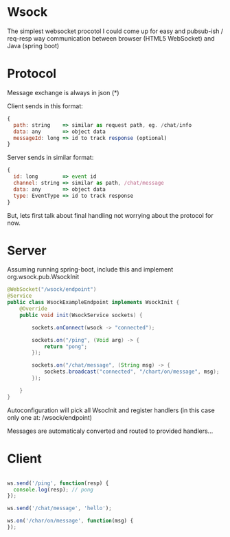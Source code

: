 # Wsock

The simplest websocket procotol I could come up for easy and pubsub-ish / req-resp way communication between browser (HTML5 WebSocket) and Java (spring boot)

# Protocol

Message exchange is always in json (*)

Client sends in this format:
```javascript
{
  path: string    => similar as request path, eg. /chat/info
  data: any       => object data
  messageId: long => id to track response (optional)
}
```

Server sends in similar format:
```javascript
{
  id: long        => event id
  channel: string => similar as path, /chat/message
  data: any       => object data
  type: EventType => id to track response
}
```

But, lets first talk about final handling not worrying about the protocol for now.

# Server
Assuming running spring-boot, include this and implement org.wsock.pub.WsockInit

```java
@WebSocket("/wsock/endpoint")
@Service
public class WsockExampleEndpoint implements WsockInit {
    @Override
    public void init(WsockService sockets) {

        sockets.onConnect(wsock -> "connected");

        sockets.on("/ping", (Void arg) -> {
            return "pong";
        });

        sockets.on("/chat/message", (String msg) -> {
            sockets.broadcast("connected", "/chart/on/message", msg);
        });

    }
}
```

Autoconfiguration will pick all WsocInit and register handlers (in this case only one at: /wsock/endpoint)

Messages are automaticaly converted and routed to provided handlers...


# Client
```javascript

ws.send('/ping', function(resp) {
  console.log(resp); // pong
});

ws.send('/chat/message', 'hello');

ws.on('/char/on/message', function(msg) {
});

```

